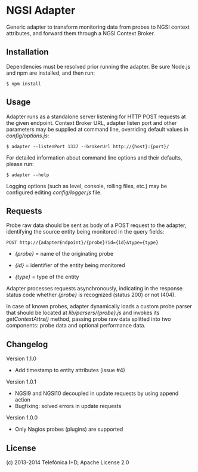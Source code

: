 # NGSI Adapter

Generic adapter to transform monitoring data from probes to NGSI context
attributes, and forward them through a NGSI Context Broker.

## Installation

Dependencies must be resolved prior running the adapter. Be sure Node.js and npm
are installed, and then run:

    $ npm install

## Usage

Adapter runs as a standalone server listening for HTTP POST requests at the
given endpoint. Context Broker URL, adapter listen port and other parameters may
be supplied at command line, overriding default values in *config/options.js*:

    $ adapter --listenPort 1337 --brokerUrl http://{host}:{port}/

For detailed information about command line options and their defaults, please
run:

    $ adapter --help

Logging options (such as level, console, rolling files, etc.) may be
configured editing *config/logger.js* file.

## Requests

Probe raw data should be sent as body of a POST request to the adapter,
identifying the source entity being monitored in the query fields:

    POST http://{adapterEndpoint}/{probe}?id={id}&type={type}

* *{probe}* = name of the originating probe

* *{id}* = identifier of the entity being monitored

* *{type}* = type of the entity

Adapter processes requests asynchronously, indicating in the response
status code whether *{probe}* is recognized (status 200) or not (404).

In case of known probes, adapter dynamically loads a custom probe
parser that should be located at *lib/parsers/{probe}.js* and invokes
its *getContextAttrs()* method, passing probe raw data splitted into
two components: probe data and optional performance data.

## Changelog

Version 1.1.0

* Add timestamp to entity attributes (issue #4)

Version 1.0.1

* NGSI9 and NGSI10 decoupled in update requests by using append action
* Bugfixing: solved errors in update requests

Version 1.0.0

* Only Nagios probes (plugins) are supported

## License

(c) 2013-2014 Telefónica I+D, Apache License 2.0
